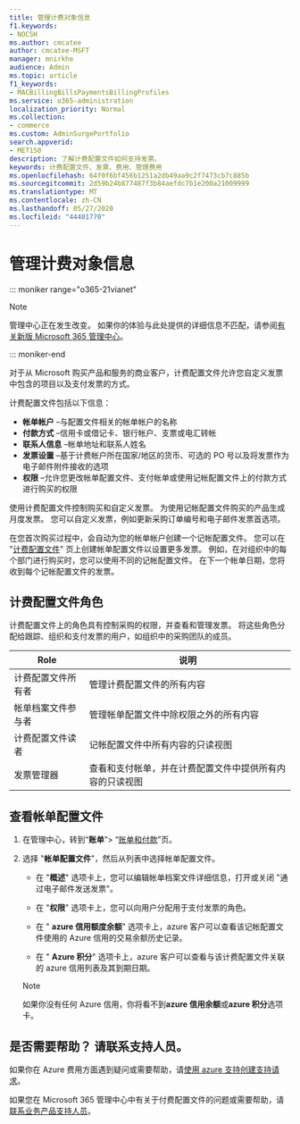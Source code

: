 ```yaml
---
title: 管理计费对象信息
f1.keywords:
- NOCSH
ms.author: cmcatee
author: cmcatee-MSFT
manager: mnirkhe
audience: Admin
ms.topic: article
f1_keywords:
- MACBillingBillsPaymentsBillingProfiles
ms.service: o365-administration
localization_priority: Normal
ms.collection:
- commerce
ms.custom: AdminSurgePortfolio
search.appverid:
- MET150
description: 了解计费配置文件如何支持发票。
keywords: 计费配置文件、发票、费用、管理费用
ms.openlocfilehash: 64f0f6bf456b1251a2db49aa9c2f7473cb7c885b
ms.sourcegitcommit: 2d59b24b877487f3b84aefdc7b1e200a21009999
ms.translationtype: MT
ms.contentlocale: zh-CN
ms.lasthandoff: 05/27/2020
ms.locfileid: "44401770"
---
```

# <a name="manage-billing-profiles"></a>管理计费对象信息

::: moniker range="o365-21vianet"

> [!NOTE]
> 管理中心正在发生改变。 如果你的体验与此处提供的详细信息不匹配，请参阅[有关新版 Microsoft 365 管理中心](https://docs.microsoft.com/microsoft-365/admin/microsoft-365-admin-center-preview?view=o365-21vianet)。

::: moniker-end

对于从 Microsoft 购买产品和服务的商业客户，计费配置文件允许您自定义发票中包含的项目以及支付发票的方式。

计费配置文件包括以下信息：

- **帐单帐户** &ndash;与配置文件相关的帐单帐户的名称
- **付款方式** &ndash;信用卡或借记卡、银行帐户、支票或电汇转帐
- **联系人信息** &ndash;帐单地址和联系人姓名
- **发票设置** &ndash;基于计费帐户所在国家/地区的货币、可选的 PO 号以及将发票作为电子邮件附件接收的选项
- **权限** &ndash;允许您更改帐单配置文件、支付帐单或使用记帐配置文件上的付款方式进行购买的权限

使用计费配置文件控制购买和自定义发票。 为使用记帐配置文件购买的产品生成月度发票。 您可以自定义发票，例如更新采购订单编号和电子邮件发票首选项。

在您首次购买过程中，会自动为您的帐单帐户创建一个记帐配置文件。 您可以在 "<a href="https://go.microsoft.com/fwlink/p/?linkid=2103629" target="_blank">计费配置文件</a>" 页上创建帐单配置文件以设置更多发票。 例如，在对组织中的每个部门进行购买时，您可以使用不同的记帐配置文件。 在下一个帐单日期，您将收到每个记帐配置文件的发票。

## <a name="billing-profile-roles"></a>计费配置文件角色

计费配置文件上的角色具有控制采购的权限，并查看和管理发票。 将这些角色分配给跟踪、组织和支付发票的用户，如组织中的采购团队的成员。

| Role                          | 说明                                                                       |
|-----------------------------  |---------------------------------------------------------------------------------  |
| 计费配置文件所有者         | 管理计费配置文件的所有内容                                           |
| 帐单档案文件参与者   | 管理帐单配置文件中除权限之外的所有内容                         |
| 计费配置文件读者        | 记帐配置文件中所有内容的只读视图                                 |
| 发票管理器               | 查看和支付帐单，并在计费配置文件中提供所有内容的只读视图   |

## <a name="view-billing-profiles"></a>查看帐单配置文件

1. 在管理中心，转到“**账单**”\> “<a href="https://go.microsoft.com/fwlink/p/?linkid=848039" target="_blank">账单和付款</a>”页。

2. 选择 "**帐单配置文件**"，然后从列表中选择帐单配置文件。

    - 在 "**概述**" 选项卡上，您可以编辑帐单档案文件详细信息，打开或关闭 "通过电子邮件发送发票"。

    - 在 "**权限**" 选项卡上，您可以向用户分配用于支付发票的角色。

    - 在 " **azure 信用额度余额**" 选项卡上，azure 客户可以查看该记帐配置文件使用的 Azure 信用的交易余额历史记录。

    - 在 " **Azure 积分**" 选项卡上，azure 客户可以查看与该计费配置文件关联的 azure 信用列表及其到期日期。

    > [!NOTE]
    > 如果你没有任何 Azure 信用，你将看不到**azure 信用余额**或**azure 积分**选项卡。

## <a name="need-help-contact-support"></a>是否需要帮助？ 请联系支持人员。

如果你在 Azure 费用方面遇到疑问或需要帮助，请<a href="https://portal.azure.com/#blade/Microsoft_Azure_Support/HelpAndSupportBlade/newsupportrequest" target="_blank">使用 azure 支持创建支持请求</a>。

如果您在 Microsoft 365 管理中心中有关于付费配置文件的问题或需要帮助，请[联系业务产品支持人员](https://docs.microsoft.com/office365/admin/contact-support-for-business-products)。
